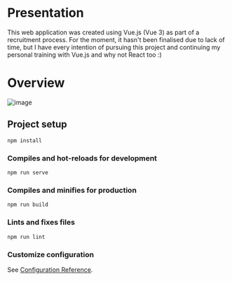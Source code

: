 # Presentation

This web application was created using Vue.js (Vue 3) as part of a recruitment process. For the moment, it hasn't been finalised due to lack of time, but I have every intention of pursuing this project and continuing my personal training with Vue.js and why not React too :)

# Overview

![image](https://github.com/inesAbdelhak/PokedexChallenge/assets/113594471/3c2e0cb2-29a9-450a-b9fe-198f1667ff0c)


## Project setup
```
npm install
```

### Compiles and hot-reloads for development
```
npm run serve
```

### Compiles and minifies for production
```
npm run build
```

### Lints and fixes files
```
npm run lint
```

### Customize configuration
See [Configuration Reference](https://cli.vuejs.org/config/).

